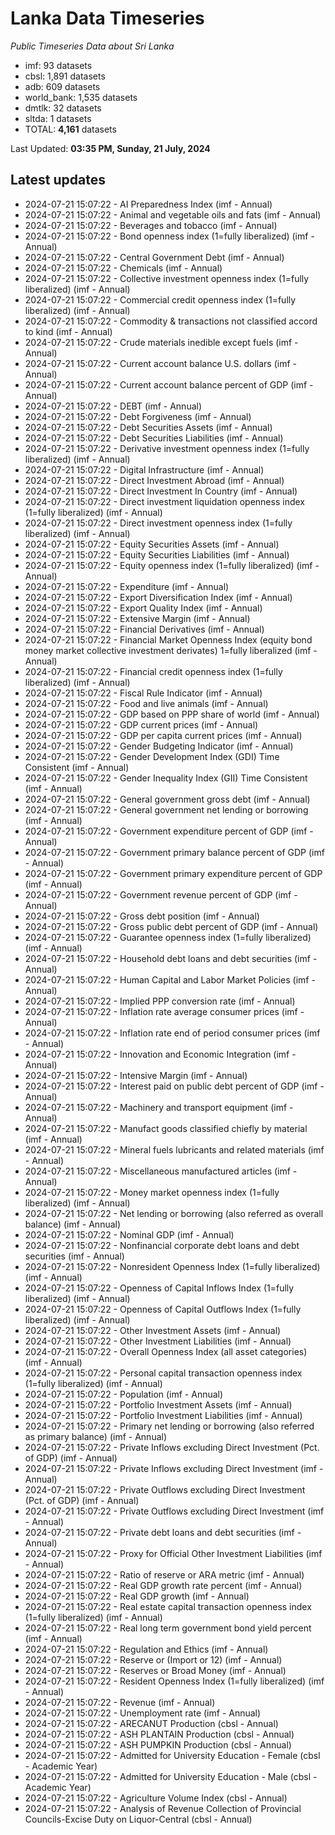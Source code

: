 # Lanka Data Timeseries
*Public Timeseries Data about Sri Lanka*

* imf: 93 datasets
* cbsl: 1,891 datasets
* adb: 609 datasets
* world_bank: 1,535 datasets
* dmtlk: 32 datasets
* sltda: 1 datasets
* TOTAL: **4,161** datasets

Last Updated: **03:35 PM, Sunday, 21 July, 2024**

## Latest updates

* 2024-07-21 15:07:22 - AI Preparedness Index (imf - Annual)
* 2024-07-21 15:07:22 - Animal and vegetable oils and fats (imf - Annual)
* 2024-07-21 15:07:22 - Beverages and tobacco (imf - Annual)
* 2024-07-21 15:07:22 - Bond openness index (1=fully liberalized) (imf - Annual)
* 2024-07-21 15:07:22 - Central Government Debt (imf - Annual)
* 2024-07-21 15:07:22 - Chemicals (imf - Annual)
* 2024-07-21 15:07:22 - Collective investment openness index (1=fully liberalized) (imf - Annual)
* 2024-07-21 15:07:22 - Commercial credit openness index (1=fully liberalized) (imf - Annual)
* 2024-07-21 15:07:22 - Commodity & transactions not classified accord to kind (imf - Annual)
* 2024-07-21 15:07:22 - Crude materials inedible except fuels (imf - Annual)
* 2024-07-21 15:07:22 - Current account balance U.S. dollars (imf - Annual)
* 2024-07-21 15:07:22 - Current account balance percent of GDP (imf - Annual)
* 2024-07-21 15:07:22 - DEBT (imf - Annual)
* 2024-07-21 15:07:22 - Debt Forgiveness (imf - Annual)
* 2024-07-21 15:07:22 - Debt Securities Assets (imf - Annual)
* 2024-07-21 15:07:22 - Debt Securities Liabilities (imf - Annual)
* 2024-07-21 15:07:22 - Derivative investment openness index (1=fully liberalized) (imf - Annual)
* 2024-07-21 15:07:22 - Digital Infrastructure (imf - Annual)
* 2024-07-21 15:07:22 - Direct Investment Abroad (imf - Annual)
* 2024-07-21 15:07:22 - Direct Investment In Country (imf - Annual)
* 2024-07-21 15:07:22 - Direct investment liquidation openness index (1=fully liberalized) (imf - Annual)
* 2024-07-21 15:07:22 - Direct investment openness index (1=fully liberalized) (imf - Annual)
* 2024-07-21 15:07:22 - Equity Securities Assets (imf - Annual)
* 2024-07-21 15:07:22 - Equity Securities Liabilities (imf - Annual)
* 2024-07-21 15:07:22 - Equity openness index (1=fully liberalized) (imf - Annual)
* 2024-07-21 15:07:22 - Expenditure (imf - Annual)
* 2024-07-21 15:07:22 - Export Diversification Index (imf - Annual)
* 2024-07-21 15:07:22 - Export Quality Index (imf - Annual)
* 2024-07-21 15:07:22 - Extensive Margin (imf - Annual)
* 2024-07-21 15:07:22 - Financial Derivatives (imf - Annual)
* 2024-07-21 15:07:22 - Financial Market Openness Index (equity bond money market collective investment derivates) 1=fully liberalized (imf - Annual)
* 2024-07-21 15:07:22 - Financial credit openness index (1=fully liberalized) (imf - Annual)
* 2024-07-21 15:07:22 - Fiscal Rule Indicator (imf - Annual)
* 2024-07-21 15:07:22 - Food and live animals (imf - Annual)
* 2024-07-21 15:07:22 - GDP based on PPP share of world (imf - Annual)
* 2024-07-21 15:07:22 - GDP current prices (imf - Annual)
* 2024-07-21 15:07:22 - GDP per capita current prices (imf - Annual)
* 2024-07-21 15:07:22 - Gender Budgeting Indicator (imf - Annual)
* 2024-07-21 15:07:22 - Gender Development Index (GDI) Time Consistent (imf - Annual)
* 2024-07-21 15:07:22 - Gender Inequality Index (GII) Time Consistent (imf - Annual)
* 2024-07-21 15:07:22 - General government gross debt (imf - Annual)
* 2024-07-21 15:07:22 - General government net lending or borrowing (imf - Annual)
* 2024-07-21 15:07:22 - Government expenditure percent of GDP (imf - Annual)
* 2024-07-21 15:07:22 - Government primary balance percent of GDP (imf - Annual)
* 2024-07-21 15:07:22 - Government primary expenditure percent of GDP (imf - Annual)
* 2024-07-21 15:07:22 - Government revenue percent of GDP (imf - Annual)
* 2024-07-21 15:07:22 - Gross debt position (imf - Annual)
* 2024-07-21 15:07:22 - Gross public debt percent of GDP (imf - Annual)
* 2024-07-21 15:07:22 - Guarantee openness index (1=fully liberalized) (imf - Annual)
* 2024-07-21 15:07:22 - Household debt loans and debt securities (imf - Annual)
* 2024-07-21 15:07:22 - Human Capital and Labor Market Policies (imf - Annual)
* 2024-07-21 15:07:22 - Implied PPP conversion rate (imf - Annual)
* 2024-07-21 15:07:22 - Inflation rate average consumer prices (imf - Annual)
* 2024-07-21 15:07:22 - Inflation rate end of period consumer prices (imf - Annual)
* 2024-07-21 15:07:22 - Innovation and Economic Integration (imf - Annual)
* 2024-07-21 15:07:22 - Intensive Margin (imf - Annual)
* 2024-07-21 15:07:22 - Interest paid on public debt percent of GDP (imf - Annual)
* 2024-07-21 15:07:22 - Machinery and transport equipment (imf - Annual)
* 2024-07-21 15:07:22 - Manufact goods classified chiefly by material (imf - Annual)
* 2024-07-21 15:07:22 - Mineral fuels lubricants and related materials (imf - Annual)
* 2024-07-21 15:07:22 - Miscellaneous manufactured articles (imf - Annual)
* 2024-07-21 15:07:22 - Money market openness index (1=fully liberalized) (imf - Annual)
* 2024-07-21 15:07:22 - Net lending or borrowing (also referred as overall balance) (imf - Annual)
* 2024-07-21 15:07:22 - Nominal GDP (imf - Annual)
* 2024-07-21 15:07:22 - Nonfinancial corporate debt loans and debt securities (imf - Annual)
* 2024-07-21 15:07:22 - Nonresident Openness Index (1=fully liberalized) (imf - Annual)
* 2024-07-21 15:07:22 - Openness of Capital Inflows Index (1=fully liberalized) (imf - Annual)
* 2024-07-21 15:07:22 - Openness of Capital Outflows Index (1=fully liberalized) (imf - Annual)
* 2024-07-21 15:07:22 - Other Investment Assets (imf - Annual)
* 2024-07-21 15:07:22 - Other Investment Liabilities (imf - Annual)
* 2024-07-21 15:07:22 - Overall Openness Index (all asset categories) (imf - Annual)
* 2024-07-21 15:07:22 - Personal capital transaction openness index (1=fully liberalized) (imf - Annual)
* 2024-07-21 15:07:22 - Population (imf - Annual)
* 2024-07-21 15:07:22 - Portfolio Investment Assets (imf - Annual)
* 2024-07-21 15:07:22 - Portfolio Investment Liabilities (imf - Annual)
* 2024-07-21 15:07:22 - Primary net lending or borrowing (also referred as primary balance) (imf - Annual)
* 2024-07-21 15:07:22 - Private Inflows excluding Direct Investment (Pct. of GDP) (imf - Annual)
* 2024-07-21 15:07:22 - Private Inflows excluding Direct Investment (imf - Annual)
* 2024-07-21 15:07:22 - Private Outflows excluding Direct Investment (Pct. of GDP) (imf - Annual)
* 2024-07-21 15:07:22 - Private Outflows excluding Direct Investment (imf - Annual)
* 2024-07-21 15:07:22 - Private debt loans and debt securities (imf - Annual)
* 2024-07-21 15:07:22 - Proxy for Official Other Investment Liabilities (imf - Annual)
* 2024-07-21 15:07:22 - Ratio of reserve or ARA metric (imf - Annual)
* 2024-07-21 15:07:22 - Real GDP growth rate percent (imf - Annual)
* 2024-07-21 15:07:22 - Real GDP growth (imf - Annual)
* 2024-07-21 15:07:22 - Real estate capital transaction openness index (1=fully liberalized) (imf - Annual)
* 2024-07-21 15:07:22 - Real long term government bond yield percent (imf - Annual)
* 2024-07-21 15:07:22 - Regulation and Ethics (imf - Annual)
* 2024-07-21 15:07:22 - Reserve or (Import or 12) (imf - Annual)
* 2024-07-21 15:07:22 - Reserves or Broad Money (imf - Annual)
* 2024-07-21 15:07:22 - Resident Openness Index (1=fully liberalized) (imf - Annual)
* 2024-07-21 15:07:22 - Revenue (imf - Annual)
* 2024-07-21 15:07:22 - Unemployment rate (imf - Annual)
* 2024-07-21 15:07:22 - ARECANUT Production (cbsl - Annual)
* 2024-07-21 15:07:22 - ASH PLANTAIN Production (cbsl - Annual)
* 2024-07-21 15:07:22 - ASH PUMPKIN Production (cbsl - Annual)
* 2024-07-21 15:07:22 - Admitted for University Education - Female (cbsl - Academic Year)
* 2024-07-21 15:07:22 - Admitted for University Education - Male (cbsl - Academic Year)
* 2024-07-21 15:07:22 - Agriculture Volume Index (cbsl - Annual)
* 2024-07-21 15:07:22 - Analysis of Revenue Collection of Provincial Councils-Excise Duty on Liquor-Central (cbsl - Annual)